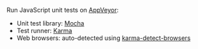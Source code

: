 Run JavaScript unit tests on [AppVeyor](http://www.appveyor.com/):

  * Unit test library: [Mocha](http://mochajs.org/)
  * Test runner: [Karma](karma-runner.github.io)
  * Web browsers: auto-detected using [karma-detect-browsers](https://www.npmjs.com/package/karma-detect-browsers)

